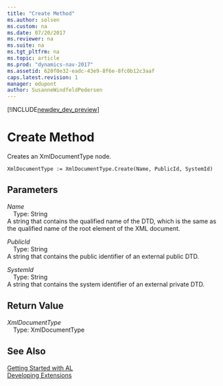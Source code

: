 ```yaml
---
title: "Create Method"
ms.author: solsen
ms.custom: na
ms.date: 07/20/2017
ms.reviewer: na
ms.suite: na
ms.tgt_pltfrm: na
ms.topic: article
ms.prod: "dynamics-nav-2017"
ms.assetid: 620f0e32-eadc-43e9-8f6e-8fc0b12c3aaf
caps.latest.revision: 1
manager: edupont
author: SusanneWindfeldPedersen
---
```


[!INCLUDE[newdev_dev_preview](../includes/newdev_dev_preview.md)]

# Create Method
Creates an XmlDocumentType node.  
```  
XmlDocumentType := XmlDocumentType.Create(Name, PublicId, SystemId)  
```  
## Parameters
*Name*    
&emsp;Type: String  
A string that contains the qualified name of the DTD, which is the same as the qualified name of the root element of the XML document.  
  
*PublicId*    
&emsp;Type: String  
A string that contains the public identifier of an external public DTD.  
  
*SystemId*    
&emsp;Type: String  
A string that contains the system identifier of an external private DTD.  
  
## Return Value
*XmlDocumentType*  
&emsp;Type: XmlDocumentType  
  
## See Also
[Getting Started with AL](../devenv-get-started.md)  
[Developing Extensions](../devenv-dev-overview.md)  
